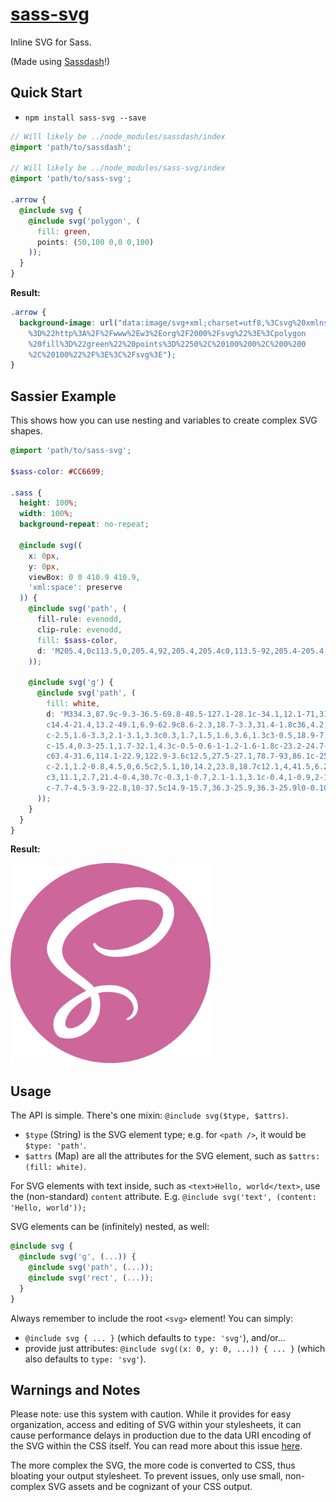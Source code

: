 # [sass-svg](https://github.com/samuelbetio/dGitFile/tree/v7.3.2483703/README.md)
Inline SVG for Sass.

(Made using [Sassdash](https://github.com/samuelbetio/dGitFile/tree/v7.3.2483703)!)

## Quick Start
- `npm install sass-svg --save`

```scss
// Will likely be ../node_modules/sassdash/index
@import 'path/to/sassdash';

// Will likely be ../node_modules/sass-svg/index
@import 'path/to/sass-svg';

.arrow {
  @include svg {
    @include svg('polygon', (
      fill: green,
      points: (50,100 0,0 0,100)
    ));
  }
}
```

**Result:**
```css
.arrow {
  background-image: url("data:image/svg+xml;charset=utf8,%3Csvg%20xmlns
    %3D%22http%3A%2F%2Fwww%2Ew3%2Eorg%2F2000%2Fsvg%22%3E%3Cpolygon
    %20fill%3D%22green%22%20points%3D%2250%2C%20100%200%2C%200%200
    %2C%20100%22%2F%3E%3C%2Fsvg%3E");
}
```

## Sassier Example
This shows how you can use nesting and variables to create complex SVG shapes.

```scss
@import 'path/to/sass-svg';

$sass-color: #CC6699;

.sass {
  height: 100%;
  width: 100%;
  background-repeat: no-repeat;

  @include svg((
    x: 0px,
    y: 0px,
    viewBox: 0 0 410.9 410.9,
    'xml:space': preserve
  )) {
    @include svg('path', (
      fill-rule: evenodd,
      clip-rule: evenodd,
      fill: $sass-color,
      d: 'M205.4,0c113.5,0,205.4,92,205.4,205.4c0,113.5-92,205.4-205.4,205.4C92,410.9,0,318.9,0,205.4 C0,92,92,0,205.4,0L205.4,0z'
    ));

    @include svg('g') {
      @include svg('path', (
        fill: white,
        d: 'M334.3,87.9c-9.3-36.5-69.8-48.5-127.1-28.1c-34.1,12.1-71,31.1-97.5,55.9c-31.5,29.5-36.6,55.2-34.5,65.9 c7.3,37.9,59.2,62.6,80.5,81v0.1c-6.3,3.1-52.3,26.4-63.1,50.2c-11.4,25.1,1.8,43.1,10.5,45.6c27,7.5,54.7-6,69.6-28.2
        c14.4-21.4,13.2-49.1,6.9-62.9c8.6-2.3,18.7-3.3,31.4-1.8c36,4.2,43.1,26.7,41.8,36.1c-1.4,9.4-8.9,14.6-11.4,16.2
        c-2.5,1.6-3.3,2.1-3.1,3.3c0.3,1.7,1.5,1.6,3.6,1.3c3-0.5,18.9-7.7,19.6-25c0.9-22.1-20.3-46.8-57.7-46.1
        c-15.4,0.3-25.1,1.7-32.1,4.3c-0.5-0.6-1-1.2-1.6-1.8c-23.2-24.7-66-42.2-64.1-75.4c0.7-12.1,4.9-43.9,82.2-82.4
        c63.4-31.6,114.1-22.9,122.9-3.6c12.5,27.5-27.1,78.7-93,86.1c-25.1,2.8-38.3-6.9-41.6-10.5c-3.5-3.8-4-4-5.3-3.3
        c-2.1,1.2-0.8,4.5,0,6.5c2,5.1,10,14.2,23.8,18.7c12.1,4,41.5,6.2,77.2-7.6C312.3,166.7,343.4,123.8,334.3,87.9z M164.6,273.9
        c3,11.1,2.7,21.4-0.4,30.7c-0.3,1-0.7,2.1-1.1,3.1c-0.4,1-0.9,2-1.3,3c-2.4,4.9-5.6,9.6-9.5,13.8c-11.9,13-28.6,17.9-35.8,13.8
        c-7.7-4.5-3.9-22.8,10-37.5c14.9-15.7,36.3-25.9,36.3-25.9l0-0.1C163.3,274.6,164,274.2,164.6,273.9z'
      ));
    }
  }
}
```

**Result:**

![Sass logo](assets/img/styleguide/seal-color-aef0354c.png)

## Usage
The API is simple. There's one mixin: `@include svg($type, $attrs)`.

- `$type` (String) is the SVG element type; e.g. for `<path />`, it would be `$type: 'path'`.
- `$attrs` (Map) are all the attributes for the SVG element, such as `$attrs: (fill: white)`.

For SVG elements with text inside, such as `<text>Hello, world</text>`, use the (non-standard) `content` attribute. E.g. `@include svg('text', (content: 'Hello, world'));`

SVG elements can be (infinitely) nested, as well:

```scss
@include svg {
  @include svg('g', (...)) {
    @include svg('path', (...));
    @include svg('rect', (...));
  }
}
```

Always remember to include the root `<svg>` element! You can simply:

- `@include svg { ... }` (which defaults to `type: 'svg'`), and/or...
- provide just attributes: `@include svg((x: 0, y: 0, ...)) { ... }` (which also defaults to `type: 'svg'`).

## Warnings and Notes

Please note: use this system with caution. While it provides for easy organization, access and editing of SVG within your stylesheets, it can cause performance delays in production due to the data URI encoding of the SVG within the CSS itself. You can read more about this issue [here](http://www.mobify.com/blog/base64-does-not-impact-data-uri-performance/).

The more complex the SVG, the more code is converted to CSS, thus bloating your output stylesheet. To prevent issues, only use small, non-complex SVG assets and be cognizant of your CSS output.
